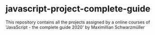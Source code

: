 # javascript-project-complete-guide
This repository contains all the projects assigned by a online courses of 'JavaScript - the complete guide 2020' by Maximillian Schwarzmüller
